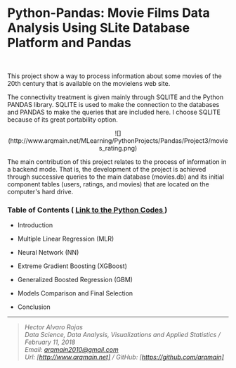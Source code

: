 # Python-Pandas: Movie Films Data Analysis Using SLite Database Platform and Pandas

<br>


This project show a way to process information about some movies of the 20th century that is available on the movielens web site.

The connectivity treatment is given mainly through SQLITE and the Python PANDAS library. SQLITE is used to make the connection to the databases and PANDAS to make the queries that are included here. I choose SQLITE because of its great portability option.

<center>
![](http://www.arqmain.net/MLearning/PythonProjects/Pandas/Project3/movies_rating.png)
</center>

The main contribution of this project relates to the process of information in a backend mode. That is, the development of the project is achieved through successive queries to the main database (movies.db) and its initial component tables (users, ratings, and movies) that are located on the computer's hard drive.


### Table of Contents    (  [  Link to the Python Codes ](http://nbviewer.jupyter.org/github/arqmain/Python/blob/master/Pandas/Project3/PANDAS-Project3_Movies_DAnalysis_Using_SQLite_Pandas.ipynb))

* Introduction

* Multiple Linear Regression (MLR)

* Neural Network (NN)

* Extreme Gradient Boosting (XGBoost)

* Generalized Boosted Regression (GBM)

* Models Comparison and Final Selection

* Conclusion

<hr>

><i>Hector Alvaro Rojas<br>
>Data Science, Data Analysis, Visualizations and Applied Statistics / February 11, 2018<br>
>Email: <arqmain2010@gmail.com> <br>
>Url: [http://www.arqmain.net]   /   GitHub: [https://github.com/arqmain]</i>

